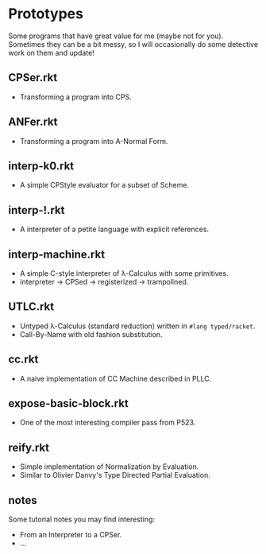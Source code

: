 # Prototypes

Some programs that have great value for me (maybe not for you). Sometimes they can be a bit messy, so I will occasionally do some detective work on them and update!

## CPSer.rkt
- Transforming a program into CPS.

## ANFer.rkt
- Transforming a program into A-Normal Form.

## interp-k0.rkt
- A simple CPStyle evaluator for a subset of Scheme.

## interp-!.rkt
- A interpreter of a petite language with explicit references.

## interp-machine.rkt
- A simple C-style interpreter of λ-Calculus with some primitives.
- interpreter -> CPSed -> registerized -> trampolined.

## UTLC.rkt
- Untyped λ-Calculus (standard reduction) written in `#lang typed/racket`.
- Call-By-Name with old fashion substitution.

## cc.rkt
- A naive implementation of CC Machine described in PLLC.

## expose-basic-block.rkt
- One of the most interesting compiler pass from P523.

## reify.rkt
- Simple implementation of Normalization by Evaluation.
- Similar to Olivier Danvy's Type Directed Partial Evaluation.

## notes
Some tutorial notes you may find interesting:
- From an Interpreter to a CPSer.
- ...

